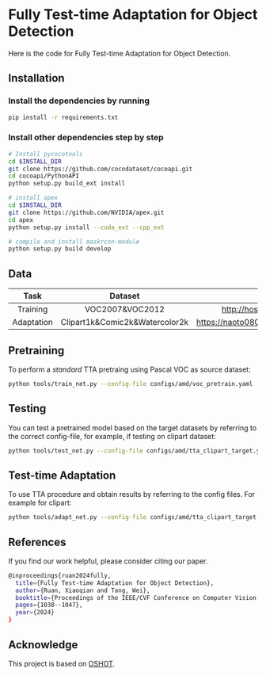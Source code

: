 # Fully Test-time Adaptation for Object Detection
Here is the code for Fully Test-time Adaptation for Object Detection. 

## Installation
### Install the dependencies by running
```bash
pip install -r requirements.txt
```
### Install other dependencies step by step
```bash
# Install pycocotools
cd $INSTALL_DIR
git clone https://github.com/cocodataset/cocoapi.git
cd cocoapi/PythonAPI
python setup.py build_ext install

# install apex
cd $INSTALL_DIR
git clone https://github.com/NVIDIA/apex.git
cd apex
python setup.py install --cuda_ext --cpp_ext

# compile and install maskrcnn-module
python setup.py build develop

```
## Data
| Task | Dataset | Link   |
|:----------:|:----------:|:-------------:|
| Training  | VOC2007&VOC2012 | http://host.robots.ox.ac.uk/pascal/VOC/ |
| Adaptation | Clipart1k&Comic2k&Watercolor2k | https://naoto0804.github.io/cross_domain_detection/ |

## Pretraining

To perform a *standard* TTA pretraing using Pascal VOC as source dataset:

```bash
python tools/train_net.py --config-file configs/amd/voc_pretrain.yaml
```

## Testing

You can test a pretrained model based on the target datasets by referring to the correct config-file, for example, if testing on clipart dataset:

```bash
python tools/test_net.py --config-file configs/amd/tta_clipart_target.yaml --ckpt <pretrain_output_dir>/model_final.pth
```

## Test-time Adaptation

To use TTA procedure and obtain results by referring to the config files. For example for clipart:

```bash
python tools/adapt_net.py --config-file configs/amd/tta_clipart_target.yaml --ckpt <pretrain_output_dir>/model_final.pth
```
## References
If you find our work helpful, please consider citing our paper.
```bash
@inproceedings{ruan2024fully,
  title={Fully Test-time Adaptation for Object Detection},
  author={Ruan, Xiaoqian and Tang, Wei},
  booktitle={Proceedings of the IEEE/CVF Conference on Computer Vision and Pattern Recognition},
  pages={1038--1047},
  year={2024}
}
```

## Acknowledge
This project is based on [OSHOT](https://github.com/VeloDC/oshot_detection). 
